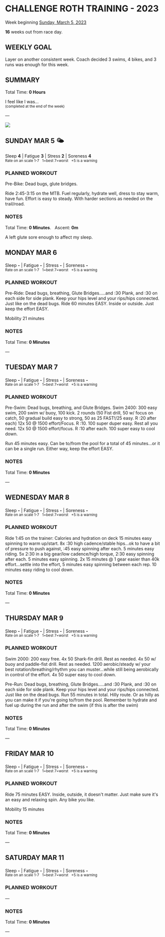 # CHALLENGE ROTH TRAINING - 2023
Week beginning [Sunday, March 5, 2023](javascript:flick('sun');)

**16** weeks out from race day.

## WEEKLY GOAL
Layer on another consistent week.  Coach decided 3 swims, 4 bikes, and 3 runs was enough for this week.

## SUMMARY
Total Time: **0 Hours**

I feel like I was...
<br /><sup>(completed at the end of the week)</sup>

&mdash;

![](/assets/jpg/II-9x550.jpeg)

## SUNDAY MAR 5 🌤
Sleep **4** | Fatigue **3** | Stress **2** | Soreness **4**
<sup><br />Rate on an scale 1-7 &nbsp; 1=best 7=worst &nbsp; +5 is a warning</sup>

### PLANNED WORKOUT
Pre-Bike: Dead bugs, glute bridges.
 
Ride 2:45-3:15 on the MTB. 
Fuel regularly, hydrate well, dress to stay warm, have fun. 
Effort is easy to steady. With harder sections as needed on the trail/road. 

### NOTES
Total Time: **0 Minutes**. &nbsp; Ascent: **0m**

A left glute sore enough to affect my sleep.

<!---->
## MONDAY MAR 6
Sleep **-** | Fatigue **-** | Stress **-** | Soreness **-**
<sup><br />Rate on an scale 1-7 &nbsp; 1=best 7=worst &nbsp; +5 is a warning</sup>

### PLANNED WORKOUT
Pre-Ride: Dead bugs, breathing, Glute Bridges.....and :30 Plank, and :30 on each side for side plank. Keep your hips level and your rips/hips connected. Just like on the dead bugs. 
Ride 60 minutes EASY. 
Inside or outside. Just keep the effort EASY. 

Mobility 21 minutes

### NOTES
Total Time: **0 Minutes**

&mdash;  

<!---->
## TUESDAY MAR 7
Sleep **-** | Fatigue **-** | Stress **-** | Soreness **-**
<sup><br />Rate on an scale 1-7 &nbsp; 1=best 7=worst &nbsp; +5 is a warning</sup>

### PLANNED WORKOUT
Pre-Swim: Dead bugs, breathing, and Glute Bridges.
Swim 2400: 
300 easy swim, 200 swim w/ buoy, 100 kick. 
2 rounds (50 Fist drill, 50 w/ focus on catch, 50 gradual build easy to strong, 50 as 25 FAST!/25 easy. R :20 after each)
12x 50 @ 1500 effort/Focus. R :10. 
100 super duper easy. Rest all you need. 
12x 50 @ 1500 effort/focus. R :10 after each. 
100 super easy to cool down. 

Run 45 minutes easy. Can be to/from the pool for a total of 45 minutes...or it can be a single run. 
Either way, keep the effort EASY.

### NOTES
Total Time: **0 Minutes**

&mdash;  

<!---->
## WEDNESDAY MAR 8
Sleep **-** | Fatigue **-** | Stress **-** | Soreness **-**
<sup><br />Rate on an scale 1-7 &nbsp; 1=best 7=worst &nbsp; +5 is a warning</sup>

### PLANNED WORKOUT
Ride 1:45 on the trainer: Calories and hydration on deck​
15 minutes easy spinning to warm up/start. 
8x :30 high cadence/stable hips...ok to have a bit of pressure to push against, :45 easy spinning after each. 
5 minutes easy riding. 
5x 2:30 in a big gear/low cadence/high torque, 2:30 easy spinning after each. 
5 minutes easy spinning. 
2x 15 minutes @ 1 gear easier than 40k effort...settle into the effort, 5 minutes easy spinning between each rep. 
10 minutes easy riding to cool down.

### NOTES
Total Time: **0 Minutes**

&mdash;  

<!---->
## THURSDAY MAR 9
Sleep **-** | Fatigue **-** | Stress **-** | Soreness **-**
<sup><br />Rate on an scale 1-7 &nbsp; 1=best 7=worst &nbsp; +5 is a warning</sup>

### PLANNED WORKOUT
Swim 2000: 
200 easy free. 
4x 50 Shark-fin drill. Rest as needed. 
4x 50 w/ buoy and paddle-fist drill. Rest as needed. 
1200 aerobic/steady w/ your best rotation/breathing/rhythm you can muster...while still being aerobically in control of the effort. 
4x 50 super easy to cool down. 

Pre-Run: Dead bugs, breathing, Glute Bridges.....and :30 Plank, and :30 on each side for side plank. Keep your hips level and your rips/hips connected. Just like on the dead bugs.
Run 55 minutes in total. 
Hilly route. Or as hilly as you can make it if you're going to/from the pool. 
Remember to hydrate and fuel up during the run and after the swim (if this is after the swim)

### NOTES
Total Time: **0 Minutes**

&mdash;  

<!---->
## FRIDAY MAR 10
Sleep **-** | Fatigue **-** | Stress **-** | Soreness **-**
<sup><br />Rate on an scale 1-7 &nbsp; 1=best 7=worst &nbsp; +5 is a warning</sup>

### PLANNED WORKOUT
Ride 75 minutes EASY. 
Inside, outside, it doesn't matter. Just make sure it's an easy and relaxing spin. 
Any bike you like. 

Mobility 15 minutes

### NOTES
Total Time: **0 Minutes**

&mdash;  

<!---->
## SATURDAY MAR 11
Sleep **-** | Fatigue **-** | Stress **-** | Soreness **-**
<sup><br />Rate on an scale 1-7 &nbsp; 1=best 7=worst &nbsp; +5 is a warning</sup>

### PLANNED WORKOUT
&mdash;  

### NOTES
Total Time: **0 Minutes**

&mdash;  
